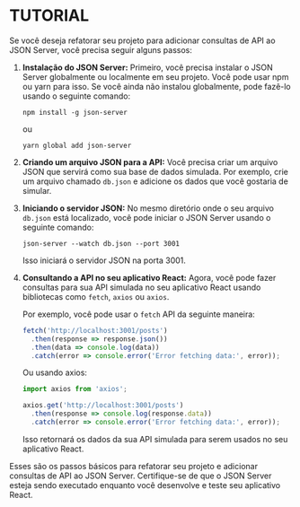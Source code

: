 # TUTORIAL
Se você deseja refatorar seu projeto para adicionar consultas de API ao JSON Server, você precisa seguir alguns passos:

1. **Instalação do JSON Server:**
   Primeiro, você precisa instalar o JSON Server globalmente ou localmente em seu projeto. Você pode usar npm ou yarn para isso. Se você ainda não instalou globalmente, pode fazê-lo usando o seguinte comando:

   ```
   npm install -g json-server
   ```

   ou

   ```
   yarn global add json-server
   ```

2. **Criando um arquivo JSON para a API:**
   Você precisa criar um arquivo JSON que servirá como sua base de dados simulada. Por exemplo, crie um arquivo chamado `db.json` e adicione os dados que você gostaria de simular.

3. **Iniciando o servidor JSON:**
   No mesmo diretório onde o seu arquivo `db.json` está localizado, você pode iniciar o JSON Server usando o seguinte comando:

   ```
   json-server --watch db.json --port 3001
   ```

   Isso iniciará o servidor JSON na porta 3001.

4. **Consultando a API no seu aplicativo React:**
   Agora, você pode fazer consultas para sua API simulada no seu aplicativo React usando bibliotecas como `fetch`, `axios` ou `axios`.

   Por exemplo, você pode usar o `fetch` API da seguinte maneira:

   ```javascript
   fetch('http://localhost:3001/posts')
     .then(response => response.json())
     .then(data => console.log(data))
     .catch(error => console.error('Error fetching data:', error));
   ```

   Ou usando axios:

   ```javascript
   import axios from 'axios';

   axios.get('http://localhost:3001/posts')
     .then(response => console.log(response.data))
     .catch(error => console.error('Error fetching data:', error));
   ```

   Isso retornará os dados da sua API simulada para serem usados ​​no seu aplicativo React.

Esses são os passos básicos para refatorar seu projeto e adicionar consultas de API ao JSON Server. Certifique-se de que o JSON Server esteja sendo executado enquanto você desenvolve e teste seu aplicativo React.